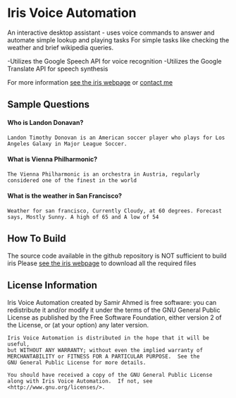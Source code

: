 [see the iris webpage]: http://www.samir-ahmed.com/iris.html
[contact me]: http://www.samir-ahmed.com

# Iris Voice Automation

An interactive desktop assistant - uses voice commands to answer and automate simple lookup and playing tasks
For simple tasks like checking the weather and brief wikipedia queries.

-Utilizes the Google Speech API for voice recognition
-Utilizes the Google Translate API for speech synthesis

For more information [see the iris webpage] or [contact me]

## Sample  Questions

#### Who is Landon Donavan?	
	Landon Timothy Donovan is an American soccer player who plays for Los Angeles Galaxy in Major League Soccer.	

#### What is Vienna Philharmonic?
	The Vienna Philharmonic is an orchestra in Austria, regularly considered one of the finest in the world

#### What is the weather in San Francisco?
	Weather for san francisco, Currently Cloudy, at 60 degrees. Forecast says, Mostly Sunny. A high of 65 and A low of 54

## How To Build

The source code available in the github repository is NOT sufficient to build iris
Please [see the iris webpage] to download all the required files

## License Information

Iris Voice Automation created by Samir Ahmed is free software: you can redistribute it and/or modify
    it under the terms of the GNU General Public License as published by
    the Free Software Foundation, either version 2 of the License, or
    (at your option) any later version.

    Iris Voice Automation is distributed in the hope that it will be useful,
    but WITHOUT ANY WARRANTY; without even the implied warranty of
    MERCHANTABILITY or FITNESS FOR A PARTICULAR PURPOSE.  See the
    GNU General Public License for more details.

    You should have received a copy of the GNU General Public License
    along with Iris Voice Automation.  If not, see <http://www.gnu.org/licenses/>.

